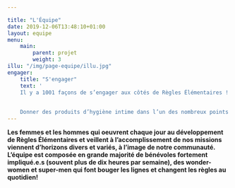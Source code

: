 ```yaml
---

title: "L'Équipe"
date: 2019-12-06T13:48:10+01:00
layout: equipe
menu: 
    main:
        parent: projet
        weight: 3
illu: "/img/page-equipe/illu.jpg"
engager:
    title: "S'engager"
    text: '
    Il y a 1001 façons de s’engager aux côtés de Règles Élémentaires !
   
   
    Donner des produits d’hygiène intime dans l’un des nombreux points de collectes, devenir organisateur d’une collecte, redistribuer les produits collectés aux plus démunies, installer une boîte à dons sur son lieu de travail, rejoindre l’équipe de l’association, prêter main forte aux organisateurs de collectes dans votre département, mettre en place un partenariat, faire un don, ou bien un engagement personnalisé à définir.'
---
```



**Les femmes et les hommes qui oeuvrent chaque jour au développement de Règles Élémentaires et veillent à l’accomplissement de nos missions viennent d’horizons divers et variés, à l’image de notre communauté.**
**L’équipe est composée en grande majorité de bénévoles fortement impliqué.e.s (souvent plus de dix heures par semaine), des wonder-women et super-men qui font bouger les lignes et changent les règles au quotidien!**

